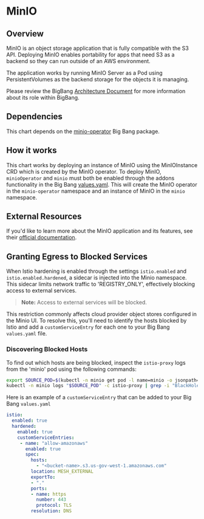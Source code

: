 # MinIO

## Overview

MinIO is an object storage application that is fully compatible with the S3 API. Deploying MinIO enables portability for apps that need S3 as a backend so they can run outside of an AWS environment.

The application works by running MinIO Server as a Pod using PersistentVolumes as the backend storage for the objects it is managing.

Please review the BigBang [Architecture Document](https://repo1.dso.mil/platform-one/big-bang/bigbang/-/blob/master/charter/packages/minio/Architecture.md) for more information about its role within BigBang.

## Dependencies

This chart depends on the [minio-operator](https://repo1.dso.mil/platform-one/big-bang/apps/application-utilities/minio-operator/-/tree/main/) Big Bang package.

## How it works

This chart works by deploying an instance of MinIO using the MinIOInstance CRD which is created by the MinIO operator. To deploy MinIO, `minioOperator` and `minio` must both be enabled through the addons functionality in the Big Bang [values.yaml](https://repo1.dso.mil/platform-one/big-bang/bigbang/-/blob/master/chart/values.yaml). This will create the MinIO operator in the `minio-operator` namespace and an instance of MinIO in the `minio` namespace.

## External Resources

If you'd like to learn more about the MinIO application and its features, see their [official documentation](https://min.io/).


## Granting Egress to Blocked Services

When Istio hardening is enabled through the settings `istio.enabled` and `istio.enabled.hardened`, a sidecar is injected into the Minio namespace. This sidecar limits network traffic to 'REGISTRY_ONLY', effectively blocking access to external services.

> **Note:** Access to external services will be blocked.

This restriction commonly affects cloud provider object stores configured in the Minio UI. To resolve this, you'll need to identify the hosts blocked by Istio and add a `customServiceEntry` for each one to your Big Bang `values.yaml` file.

### Discovering Blocked Hosts

To find out which hosts are being blocked, inspect the `istio-proxy` logs from the 'minio' pod using the following commands:

```bash
export SOURCE_POD=$(kubectl -n minio get pod -l name=minio -o jsonpath={.items..metadata.name})
kubectl -n minio logs "$SOURCE_POD" -c istio-proxy | grep -i "BlackHoleCluster"
```

Here is an example of a `customServiceEntry` that can be added to your Big Bang `values.yaml`
```yaml
istio:
  enabled: true
  hardened:
    enabled: true
    customServiceEntries:
     - name: "allow-amazonaws"
       enabled: true
       spec:
         hosts:
           - "<bucket-name>.s3.us-gov-west-1.amazonaws.com"
         location: MESH_EXTERNAL
         exportTo:
         - "."
         ports:
         - name: https
           number: 443
           protocol: TLS
         resolution: DNS
```

